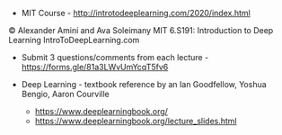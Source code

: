 - MIT Course - http://introtodeeplearning.com/2020/index.html

© Alexander Amini and Ava Soleimany
MIT 6.S191: Introduction to Deep Learning
IntroToDeepLearning.com

- Submit 3 questions/comments from each lecture - https://forms.gle/81a3LWvUmYcqT5fv6

- Deep Learning - textbook reference by an Ian Goodfellow, Yoshua Bengio, Aaron Courville
  - https://www.deeplearningbook.org/
  - https://www.deeplearningbook.org/lecture_slides.html
